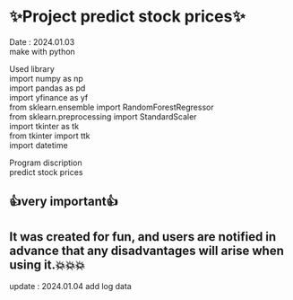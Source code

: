 # ✨Project predict stock prices✨

Date : 2024.01.03   
make with python   
   
Used library   
import numpy as np   
import pandas as pd   
import yfinance as yf   
from sklearn.ensemble import RandomForestRegressor   
from sklearn.preprocessing import StandardScaler   
import tkinter as tk   
from tkinter import ttk   
import datetime   

Program discription   
predict stock prices   
   
## :+1:very important:+1:
## It was created for fun, and users are notified in advance that any disadvantages will arise when using it.💥💥💥

update : 2024.01.04
add log data
